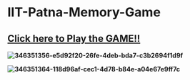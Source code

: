 # IIT-Patna-Memory-Game

## <b> [Click here to Play the GAME!!]()

![346351356-e5d92f20-26fe-4deb-bda7-c3b2694f1d9f](https://github.com/Aditya-1735/IIT-Patna-Memory-Game/assets/102727457/acb52b47-1438-4580-ada8-bf151ce7a5e6)

![346351364-118d96af-cec1-4d78-b84e-a04e67e9ff7c](https://github.com/Aditya-1735/IIT-Patna-Memory-Game/assets/102727457/3834bd35-a158-4d57-b85c-d4b345d65e1f)
